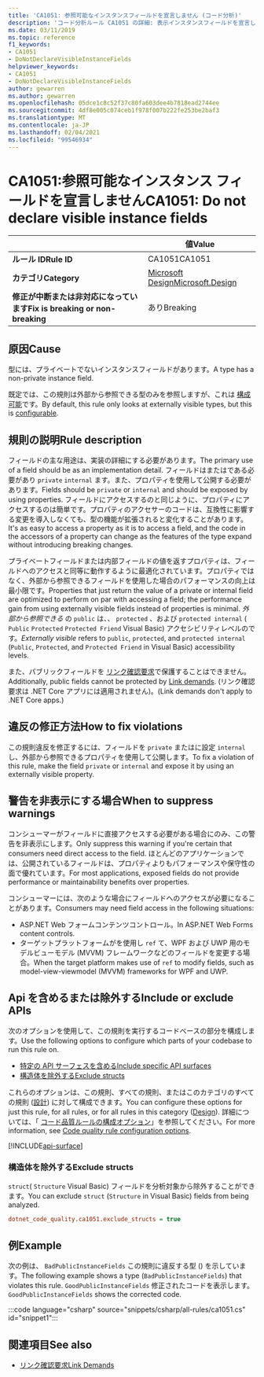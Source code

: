 ```yaml
---
title: 'CA1051: 参照可能なインスタンスフィールドを宣言しません (コード分析)'
description: 'コード分析ルール CA1051 の詳細: 表示インスタンスフィールドを宣言しない'
ms.date: 03/11/2019
ms.topic: reference
f1_keywords:
- CA1051
- DoNotDeclareVisibleInstanceFields
helpviewer_keywords:
- CA1051
- DoNotDeclareVisibleInstanceFields
author: gewarren
ms.author: gewarren
ms.openlocfilehash: 05dce1c8c52f37c80fa603dee4b7818ead2744ee
ms.sourcegitcommit: 4df8e005c074ceb1f978f007b222fe253be2baf3
ms.translationtype: MT
ms.contentlocale: ja-JP
ms.lasthandoff: 02/04/2021
ms.locfileid: "99546934"
---
```

# <a name="ca1051-do-not-declare-visible-instance-fields"></a><span data-ttu-id="d1a8d-103">CA1051:参照可能なインスタンス フィールドを宣言しません</span><span class="sxs-lookup"><span data-stu-id="d1a8d-103">CA1051: Do not declare visible instance fields</span></span>

| | <span data-ttu-id="d1a8d-104">値</span><span class="sxs-lookup"><span data-stu-id="d1a8d-104">Value</span></span> |
|-|-|
| <span data-ttu-id="d1a8d-105">**ルール ID**</span><span class="sxs-lookup"><span data-stu-id="d1a8d-105">**Rule ID**</span></span> |<span data-ttu-id="d1a8d-106">CA1051</span><span class="sxs-lookup"><span data-stu-id="d1a8d-106">CA1051</span></span>|
| <span data-ttu-id="d1a8d-107">**カテゴリ**</span><span class="sxs-lookup"><span data-stu-id="d1a8d-107">**Category**</span></span> |[<span data-ttu-id="d1a8d-108">Microsoft Design</span><span class="sxs-lookup"><span data-stu-id="d1a8d-108">Microsoft.Design</span></span>](design-warnings.md)|
| <span data-ttu-id="d1a8d-109">**修正が中断または非対応になっています**</span><span class="sxs-lookup"><span data-stu-id="d1a8d-109">**Fix is breaking or non-breaking**</span></span> |<span data-ttu-id="d1a8d-110">あり</span><span class="sxs-lookup"><span data-stu-id="d1a8d-110">Breaking</span></span>|

## <a name="cause"></a><span data-ttu-id="d1a8d-111">原因</span><span class="sxs-lookup"><span data-stu-id="d1a8d-111">Cause</span></span>

<span data-ttu-id="d1a8d-112">型には、プライベートでないインスタンスフィールドがあります。</span><span class="sxs-lookup"><span data-stu-id="d1a8d-112">A type has a non-private instance field.</span></span>

<span data-ttu-id="d1a8d-113">既定では、この規則は外部から参照できる型のみを参照しますが、これは [構成可能](#include-or-exclude-apis)です。</span><span class="sxs-lookup"><span data-stu-id="d1a8d-113">By default, this rule only looks at externally visible types, but this is [configurable](#include-or-exclude-apis).</span></span>

## <a name="rule-description"></a><span data-ttu-id="d1a8d-114">規則の説明</span><span class="sxs-lookup"><span data-stu-id="d1a8d-114">Rule description</span></span>

<span data-ttu-id="d1a8d-115">フィールドの主な用途は、実装の詳細にする必要があります。</span><span class="sxs-lookup"><span data-stu-id="d1a8d-115">The primary use of a field should be as an implementation detail.</span></span> <span data-ttu-id="d1a8d-116">フィールドはまたはである必要があり `private` `internal` ます。また、プロパティを使用して公開する必要があります。</span><span class="sxs-lookup"><span data-stu-id="d1a8d-116">Fields should be `private` or `internal` and should be exposed by using properties.</span></span> <span data-ttu-id="d1a8d-117">フィールドにアクセスするのと同じように、プロパティにアクセスするのは簡単です。プロパティのアクセサーのコードは、互換性に影響する変更を導入しなくても、型の機能が拡張されると変化することがあります。</span><span class="sxs-lookup"><span data-stu-id="d1a8d-117">It's as easy to access a property as it is to access a field, and the code in the accessors of a property can change as the features of the type expand without introducing breaking changes.</span></span>

<span data-ttu-id="d1a8d-118">プライベートフィールドまたは内部フィールドの値を返すプロパティは、フィールドへのアクセスと同等に動作するように最適化されています。プロパティではなく、外部から参照できるフィールドを使用した場合のパフォーマンスの向上は最小限です。</span><span class="sxs-lookup"><span data-stu-id="d1a8d-118">Properties that just return the value of a private or internal field are optimized to perform on par with accessing a field; the performance gain from using externally visible fields instead of properties is minimal.</span></span> <span data-ttu-id="d1a8d-119">*外部から参照できる* の `public` は、、 `protected` 、および `protected internal` ( `Public` `Protected` `Protected Friend` Visual Basic) アクセシビリティレベルのです。</span><span class="sxs-lookup"><span data-stu-id="d1a8d-119">*Externally visible* refers to `public`, `protected`, and `protected internal` (`Public`, `Protected`, and `Protected Friend` in Visual Basic) accessibility levels.</span></span>

<span data-ttu-id="d1a8d-120">また、パブリックフィールドを [リンク確認要求](../../../framework/misc/link-demands.md)で保護することはできません。</span><span class="sxs-lookup"><span data-stu-id="d1a8d-120">Additionally, public fields cannot be protected by [Link demands](../../../framework/misc/link-demands.md).</span></span> <span data-ttu-id="d1a8d-121">(リンク確認要求は .NET Core アプリには適用されません)。</span><span class="sxs-lookup"><span data-stu-id="d1a8d-121">(Link demands don't apply to .NET Core apps.)</span></span>

## <a name="how-to-fix-violations"></a><span data-ttu-id="d1a8d-122">違反の修正方法</span><span class="sxs-lookup"><span data-stu-id="d1a8d-122">How to fix violations</span></span>

<span data-ttu-id="d1a8d-123">この規則違反を修正するには、フィールドを `private` またはに設定 `internal` し、外部から参照できるプロパティを使用して公開します。</span><span class="sxs-lookup"><span data-stu-id="d1a8d-123">To fix a violation of this rule, make the field `private` or `internal` and expose it by using an externally visible property.</span></span>

## <a name="when-to-suppress-warnings"></a><span data-ttu-id="d1a8d-124">警告を非表示にする場合</span><span class="sxs-lookup"><span data-stu-id="d1a8d-124">When to suppress warnings</span></span>

<span data-ttu-id="d1a8d-125">コンシューマーがフィールドに直接アクセスする必要がある場合にのみ、この警告を非表示にします。</span><span class="sxs-lookup"><span data-stu-id="d1a8d-125">Only suppress this warning if you're certain that consumers need direct access to the field.</span></span> <span data-ttu-id="d1a8d-126">ほとんどのアプリケーションでは、公開されているフィールドは、プロパティよりもパフォーマンスや保守性の面で優れています。</span><span class="sxs-lookup"><span data-stu-id="d1a8d-126">For most applications, exposed fields do not provide performance or maintainability benefits over properties.</span></span>

<span data-ttu-id="d1a8d-127">コンシューマーには、次のような場合にフィールドへのアクセスが必要になることがあります。</span><span class="sxs-lookup"><span data-stu-id="d1a8d-127">Consumers may need field access in the following situations:</span></span>

- <span data-ttu-id="d1a8d-128">ASP.NET Web フォームコンテンツコントロール。</span><span class="sxs-lookup"><span data-stu-id="d1a8d-128">In ASP.NET Web Forms content controls.</span></span>
- <span data-ttu-id="d1a8d-129">ターゲットプラットフォームがを使用し `ref` て、WPF および UWP 用のモデルビューモデル (MVVM) フレームワークなどのフィールドを変更する場合。</span><span class="sxs-lookup"><span data-stu-id="d1a8d-129">When the target platform makes use of `ref` to modify fields, such as model-view-viewmodel (MVVM) frameworks for WPF and UWP.</span></span>

## <a name="include-or-exclude-apis"></a><span data-ttu-id="d1a8d-130">Api を含めるまたは除外する</span><span class="sxs-lookup"><span data-stu-id="d1a8d-130">Include or exclude APIs</span></span>

<span data-ttu-id="d1a8d-131">次のオプションを使用して、この規則を実行するコードベースの部分を構成します。</span><span class="sxs-lookup"><span data-stu-id="d1a8d-131">Use the following options to configure which parts of your codebase to run this rule on.</span></span>

- [<span data-ttu-id="d1a8d-132">特定の API サーフェスを含める</span><span class="sxs-lookup"><span data-stu-id="d1a8d-132">Include specific API surfaces</span></span>](#include-specific-api-surfaces)
- [<span data-ttu-id="d1a8d-133">構造体を除外する</span><span class="sxs-lookup"><span data-stu-id="d1a8d-133">Exclude structs</span></span>](#exclude-structs)

<span data-ttu-id="d1a8d-134">これらのオプションは、この規則、すべての規則、またはこのカテゴリのすべての規則 ([設計](design-warnings.md)) に対して構成できます。</span><span class="sxs-lookup"><span data-stu-id="d1a8d-134">You can configure these options for just this rule, for all rules, or for all rules in this category ([Design](design-warnings.md)).</span></span> <span data-ttu-id="d1a8d-135">詳細については、「 [コード品質ルールの構成オプション](../code-quality-rule-options.md)」を参照してください。</span><span class="sxs-lookup"><span data-stu-id="d1a8d-135">For more information, see [Code quality rule configuration options](../code-quality-rule-options.md).</span></span>

[!INCLUDE[api-surface](~/includes/code-analysis/api-surface.md)]

### <a name="exclude-structs"></a><span data-ttu-id="d1a8d-136">構造体を除外する</span><span class="sxs-lookup"><span data-stu-id="d1a8d-136">Exclude structs</span></span>

<span data-ttu-id="d1a8d-137">`struct`( `Structure` Visual Basic) フィールドを分析対象から除外することができます。</span><span class="sxs-lookup"><span data-stu-id="d1a8d-137">You can exclude `struct` (`Structure` in Visual Basic) fields from being analyzed.</span></span>

```ini
dotnet_code_quality.ca1051.exclude_structs = true
```

## <a name="example"></a><span data-ttu-id="d1a8d-138">例</span><span class="sxs-lookup"><span data-stu-id="d1a8d-138">Example</span></span>

<span data-ttu-id="d1a8d-139">次の例は、 `BadPublicInstanceFields` この規則に違反する型 () を示しています。</span><span class="sxs-lookup"><span data-stu-id="d1a8d-139">The following example shows a type (`BadPublicInstanceFields`) that violates this rule.</span></span> <span data-ttu-id="d1a8d-140">`GoodPublicInstanceFields` 修正されたコードを表示します。</span><span class="sxs-lookup"><span data-stu-id="d1a8d-140">`GoodPublicInstanceFields` shows the corrected code.</span></span>

:::code language="csharp" source="snippets/csharp/all-rules/ca1051.cs" id="snippet1":::

## <a name="see-also"></a><span data-ttu-id="d1a8d-141">関連項目</span><span class="sxs-lookup"><span data-stu-id="d1a8d-141">See also</span></span>

- [<span data-ttu-id="d1a8d-142">リンク確認要求</span><span class="sxs-lookup"><span data-stu-id="d1a8d-142">Link Demands</span></span>](../../../framework/misc/link-demands.md)
